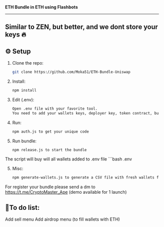 

**ETH Bundle in ETH using Flashbots**

---

Similar to ZEN, but better, and we dont store your keys 🔥
---

## ⚙️ Setup

1. Clone the repo:
   ```bash
   git clone https://github.com/Moka51/ETH-Bundle-Uniswap

2. Install:
   ```bash
   npm install 

3. Edit (.env):
   ```bash
   Open .env file with your favorite tool. 
   You need to add your wallets keys, deployer key, token contract, buy amount and decimals

4. Run:
   ```bash
   npm auth.js to get your unique code 


5. Run bundle:
   ```bash
   npm release.js to start the bundle
The script will buy will all wallets added to .env file
    ```bash
    .env 


5. Misc:
   ```bash
   npm generate-wallets.js to generate a CSV file with fresh wallets for the bundle


For register your bundle please send a dm to https://t.me/CryptoMaster_Ape (demo available for 1 launch)


## 🚦To do list:

   Add sell menu
   Add airdrop menu (to fill wallets with ETH)
   
 

